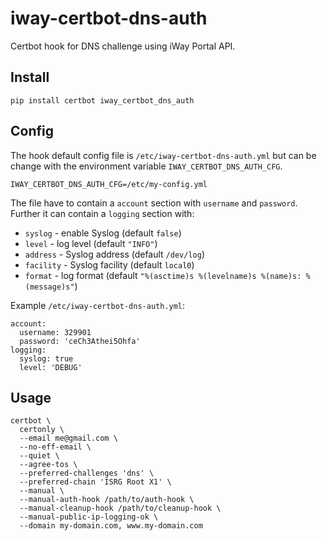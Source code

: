 # iway-certbot-dns-auth

Certbot hook for DNS challenge using iWay Portal API.

## Install

    pip install certbot iway_certbot_dns_auth


## Config

The hook default config file is `/etc/iway-certbot-dns-auth.yml` but can be change with the
environment variable `IWAY_CERTBOT_DNS_AUTH_CFG`.

    IWAY_CERTBOT_DNS_AUTH_CFG=/etc/my-config.yml

The file have to contain a `account` section with `username` and `password`. Further it can
contain a `logging` section with:

- `syslog` - enable Syslog (default `false`)
- `level` - log level (default `"INFO"`)
- `address` - Syslog address (default `/dev/log`)
- `facility` - Syslog facility (default `local0`)
- `format` - log format (default `"%(asctime)s %(levelname)s %(name)s: %(message)s"`)

Example `/etc/iway-certbot-dns-auth.yml`:

    account:
      username: 329901
      password: 'ceCh3Athei5Ohfa'
    logging:
      syslog: true
      level: 'DEBUG'

## Usage

    certbot \
      certonly \
      --email me@gmail.com \
      --no-eff-email \
      --quiet \
      --agree-tos \
      --preferred-challenges 'dns' \
      --preferred-chain 'ISRG Root X1' \
      --manual \
      --manual-auth-hook /path/to/auth-hook \
      --manual-cleanup-hook /path/to/cleanup-hook \
      --manual-public-ip-logging-ok \
      --domain my-domain.com, www.my-domain.com
